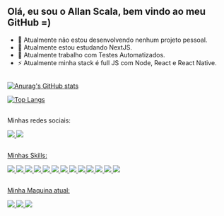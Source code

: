 ## Olá, eu sou o Allan Scala, bem vindo ao meu GitHub =)

- 🔭 Atualmente não estou desenvolvendo nenhum projeto pessoal.
- 🌱 Atualmente estou estudando NextJS.
- 👯 Atualmente trabalho com Testes Automatizados.
- ⚡ Atualmente minha stack é full JS com Node, React e React Native.

##

[![Anurag's GitHub stats](https://github-readme-stats.vercel.app/api?username=AllanScala1991&show_icons=true&theme=synthwave&show_owner=true)](https://github.com/anuraghazra/github-readme-stats)

[![Top Langs](https://github-readme-stats.vercel.app/api/top-langs/?username=AllanScala1991&theme=blue-green)](https://github.com/anuraghazra/github-readme-stats)

##
Minhas redes sociais:
<div>
  <a href="https://www.youtube.com/channel/UCq_Zkk3m2o3s-aYW0qKjCGw" target="_blank"><img src="https://img.shields.io/badge/YouTube-FF0000?style=for-the-badge&logo=youtube&logoColor=white">
  <a href="https://www.linkedin.com/in/allan-christian-scala-b4a100194/" target="_blank"><img src="https://img.shields.io/badge/LinkedIn-0077B5?style=for-the-badge&logo=linkedin&logoColor=white">
</div>

##
Minhas Skills:
<div>
  <img src="https://img.shields.io/badge/Python-3776AB?style=for-the-badge&logo=python&logoColor=white">
  <img src="https://img.shields.io/badge/Flask-000000?style=for-the-badge&logo=flask&logoColor=white">
  <img src="https://img.shields.io/badge/HTML5-E34F26?style=for-the-badge&logo=html5&logoColor=white">
  <img src="https://img.shields.io/badge/CSS3-1572B6?style=for-the-badge&logo=css3&logoColor=white">
  <img src="https://img.shields.io/badge/jQuery-0769AD?style=for-the-badge&logo=jquery&logoColor=white">
  <img src="https://img.shields.io/badge/JavaScript-F7DF1E?style=for-the-badge&logo=javascript&logoColor=black">
  <img src="https://img.shields.io/badge/Node.js-43853D?style=for-the-badge&logo=node.js&logoColor=white">
  <img src="https://img.shields.io/badge/TypeScript-007ACC?style=for-the-badge&logo=typescript&logoColor=whit">
  <img src="https://img.shields.io/badge/Express.js-404D59?style=for-the-badge">
  <img src="https://img.shields.io/badge/React-20232A?style=for-the-badge&logo=react&logoColor=61DAFB">
  <img src="https://img.shields.io/badge/React_Native-20232A?style=for-the-badge&logo=react&logoColor=61DAFB">
  <img src="https://img.shields.io/badge/SQLite-07405E?style=for-the-badge&logo=sqlite&logoColor=white">
  <img src="https://img.shields.io/badge/Unity-100000?style=for-the-badge&logo=unity&logoColor=white">
</div>
    
##
Minha Maquina atual:
<div>
  <img src="https://img.shields.io/badge/Windows_11-PC_Gamer-0078D6?style=for-the-badge&logo=windows&logoColor=white">
  <img src="https://img.shields.io/badge/Intel-Core_i5_6400th-1135G7?style=for-the-badge&logo=intel&logoColor=white">
  <img src="https://img.shields.io/badge/NVIDIA-GTX-1060-3gb-76B900?style=for-the-badge&logo=intel&logoColor=white">
</div>



